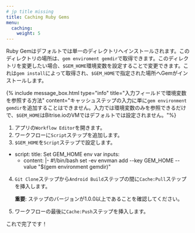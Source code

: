 ```yaml
---
# jp title missing
title: Caching Ruby Gems
menu:
  caching:
    weight: 5
---
```

Ruby Gemはデフォルトでは単一のディレクトリへインストールされます。このディレクトリの場所は、`gem enviroment gemdir`で取得できます。このディレクトリを変更したい場合、`$GEM_HOME`環境変数を設定することで変更できます。これは`gem install`によって取得され、`$GEM_HOME`で指定された場所へGemがインストールします。

{% include message_box.html type="info" title="入力フィールドで環境変数を参照する方法" content="キャッシュステップの入力に単に`gem environment gemdir`を追加することはできません。入力では環境変数のみを参照できるだけで、`$GEM_HOME`はBitrise.ioのVMではデフォルトでは設定されません。"%}

1. アプリの`Workflow Editor`を開きます。
2. ワークフローに`Script`ステップを追加します。
3. `$GEM_HOME`を`Script`ステップで設定します。

- script:
    title: Set GEM_HOME env var
    inputs:
    - content: |-
        #!/bin/bash
        set -ev
        envman add --key GEM_HOME --value "$(gem environment gemdir)"
4. `Git Clone`ステップから`Android Build`ステップの間に`Cache:Pull`ステップを挿入します。

   **重要**: ステップのバージョンが1.0.0以上であることを確認してください。
5. ワークフローの最後に`Cache:Push`ステップを挿入します。

これで完了です！
